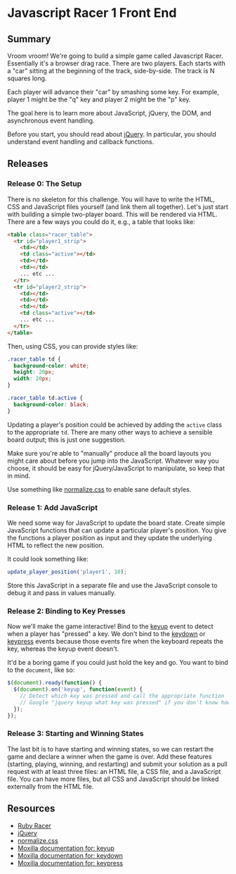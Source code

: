 # Javascript Racer 1 Front End

## Summary

Vroom vroom! We're going to build a simple game called Javascript Racer. Essentially it's a browser drag race. There are two players. Each starts with a "car" sitting at the beginning of the track, side-by-side. The track is N squares long. 

Each player will advance their "car" by smashing some key.  For example, player 1 might be the "q" key and player 2 might be the "p" key.

The goal here is to learn more about JavaScript, jQuery, the DOM, and asynchronous event handling.

Before you start, you should read about [jQuery][].  In particular, you should understand event handling and callback functions.

## Releases

### Release 0: The Setup

There is no skeleton for this challenge.  You will have to write the HTML, CSS and JavaScript files yourself (and link them all together).  Let's just start with building a simple two-player board.  This will be
rendered via HTML.  There are a few ways you could do it, e.g., a table that
looks like:

```html
<table class="racer_table">
  <tr id="player1_strip">
    <td></td>
    <td class="active"></td>
    <td></td>
    <td></td>
    ... etc ...
  </tr>
  <tr id="player2_strip">
    <td></td>
    <td></td>
    <td></td>
    <td class="active"></td>
    ... etc ...
  </tr>
</table>
```

Then, using CSS, you can provide styles like:

```css
.racer_table td {
  background-color: white;
  height: 20px;
  width: 20px;
}

.racer_table td.active {
  background-color: black;
}
```

Updating a player's position could be achieved by adding the `active` class to
the appropriate `td`.  There are many other ways to achieve a sensible board
output; this is just one suggestion.

Make sure you're able to "manually" produce all the board layouts you might
care about before you jump into the JavaScript.  Whatever way you choose, it
should be easy for jQuery/JavaScript to manipulate, so keep that in mind.

Use something like [normalize.css][] to enable sane default styles.

### Release 1: Add JavaScript

We need some way for JavaScript to update the board state.  Create simple
JavaScript functions that can update a particular player's position.  You give
the functions a player position as input and they update the underlying HTML to
reflect the new position.

It could look something like:

```javascript
update_player_position('player1', 10);
```

Store this JavaScript in a separate file and use the JavaScript console to
debug it and pass in values manually.

### Release 2: Binding to Key Presses

Now we'll make the game interactive!  Bind to the [keyup][] event to detect
when a player has "pressed" a key.  We don't bind to the [keydown][] or
[keypress][] events because those events fire when the keyboard repeats the
key, whereas the keyup event doesn't.

It'd be a boring game if you could just hold the key and go.  You want to bind
to the `document`, like so:

```javascript
$(document).ready(function() {
  $(document).on('keyup', function(event) {
    // Detect which key was pressed and call the appropriate function
    // Google "jquery keyup what key was pressed" if you don't know how
  });
});
```

### Release 3: Starting and Winning States

The last bit is to have starting and winning states, so we can restart the game
and declare a winner when the game is over.  Add these features (starting,
playing, winning, and restarting) and submit your solution as a pull request
with at least three files: an HTML file, a CSS file, and a JavaScript file.
You can have more files, but all CSS and JavaScript should be linked externally
from the HTML file.

## Resources

* [Ruby Racer][]
* [jQuery][]
* [normalize.css][]
* [Moxilla documentation for: keyup][keyup]
* [Moxilla documentation for: keydown][keydown]
* [Moxilla documentation for: keypress][keypress]


[Ruby Racer]: http://socrates.devbootcamp.com/challenges/230
[jQuery]: http://learn.jquery.com/about-jquery/
[normalize.css]: http://necolas.github.com/normalize.css/
[keyup]: http://api.jquery.com/keyup/
[keydown]: http://api.jquery.com/keydown/
[keypress]: http://api.jquery.com/keypress/
